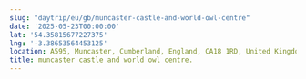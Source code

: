 ```yaml
---
slug: "daytrip/eu/gb/muncaster-castle-and-world-owl-centre"
date: '2025-05-23T00:00:00'
lat: '54.35815677227375'
lng: '-3.38653564453125'
location: A595, Muncaster, Cumberland, England, CA18 1RD, United Kingdom
title: muncaster castle and world owl centre.
---
```



